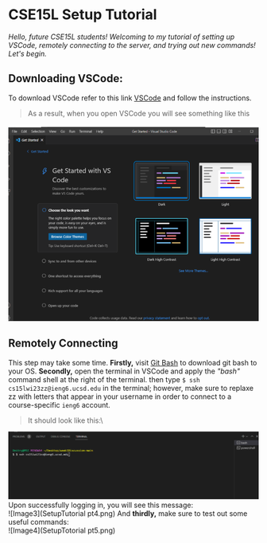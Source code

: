 # CSE15L Setup Tutorial
*Hello, future CSE15L students! Welcoming to my tutorial of setting up VSCode, remotely connecting to the server, and trying out new commands! Let's begin.*
## Downloading VSCode:
To download VSCode refer to this link [VSCode](https://code.visualstudio.com/) and follow the instructions.
>As a result, when you open VSCode you will see something like this 
>
![Image1](VSCode1stPage.png)
## Remotely Connecting
This step may take some time. **Firstly,** visit [Git Bash](https://gitforwindows.org/) to download git bash to your OS. **Secondly,** open the terminal in VSCode and apply  the _"bash"_ command shell at the right of the terminal. then type `$ ssh cs15lwi23zz@ieng6.ucsd.edu` in the terminal; however, make sure to replaxe zz with letters that appear in your username in order to connect to a course-specific `ieng6` account.
>It should look like this:\
>
![Image2](VSCodeTerminalSSH.png)
Upon successfully logging in, you will see this message:\
![Image3](SetupTutorial pt4.png)
And **thirdly,** make sure to test out some useful commands:\
![Image4](SetupTotorial pt5.png)

